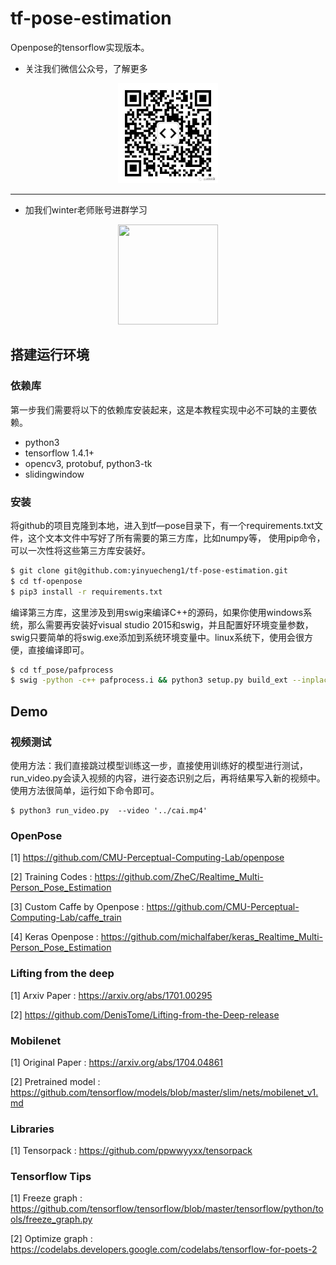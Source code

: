 # tf-pose-estimation

Openpose的tensorflow实现版本。

*  关注我们微信公众号，了解更多
<div align="center">
<img src="https://raw.githubusercontent.com/lidabing/AirView/master/WechatIMG1.jpeg" height="160" width="160" >
</div>

---
*  加我们winter老师账号进群学习
<div align="center">
<img src="https://raw.githubusercontent.com/binaryacademy/tf-pose-estimation/master/winter.jpeg" height="160" width="160" >
</div>

## 搭建运行环境

### 依赖库

第一步我们需要将以下的依赖库安装起来，这是本教程实现中必不可缺的主要依赖。

- python3
- tensorflow 1.4.1+
- opencv3, protobuf, python3-tk
- slidingwindow
### 安装

将github的项目克隆到本地，进入到tf—pose目录下，有一个requirements.txt文件，这个文本文件中写好了所有需要的第三方库，比如numpy等，
使用pip命令，可以一次性将这些第三方库安装好。
```bash
$ git clone git@github.com:yinyuecheng1/tf-pose-estimation.git
$ cd tf-openpose
$ pip3 install -r requirements.txt
```
编译第三方库，这里涉及到用swig来编译C++的源码，如果你使用windows系统，那么需要再安装好visual studio 2015和swig，并且配置好环境变量参数，swig只要简单的将swig.exe添加到系统环境变量中。linux系统下，使用会很方便，直接编译即可。
```bash
$ cd tf_pose/pafprocess
$ swig -python -c++ pafprocess.i && python3 setup.py build_ext --inplace
```

## Demo

### 视频测试

使用方法：我们直接跳过模型训练这一步，直接使用训练好的模型进行测试，run_video.py会读入视频的内容，进行姿态识别之后，再将结果写入新的视频中。
使用方法很简单，运行如下命令即可。

```
$ python3 run_video.py  --video '../cai.mp4'
```




### OpenPose

[1] https://github.com/CMU-Perceptual-Computing-Lab/openpose

[2] Training Codes : https://github.com/ZheC/Realtime_Multi-Person_Pose_Estimation

[3] Custom Caffe by Openpose : https://github.com/CMU-Perceptual-Computing-Lab/caffe_train

[4] Keras Openpose : https://github.com/michalfaber/keras_Realtime_Multi-Person_Pose_Estimation

### Lifting from the deep

[1] Arxiv Paper : https://arxiv.org/abs/1701.00295

[2] https://github.com/DenisTome/Lifting-from-the-Deep-release

### Mobilenet

[1] Original Paper : https://arxiv.org/abs/1704.04861

[2] Pretrained model : https://github.com/tensorflow/models/blob/master/slim/nets/mobilenet_v1.md

### Libraries

[1] Tensorpack : https://github.com/ppwwyyxx/tensorpack

### Tensorflow Tips

[1] Freeze graph : https://github.com/tensorflow/tensorflow/blob/master/tensorflow/python/tools/freeze_graph.py

[2] Optimize graph : https://codelabs.developers.google.com/codelabs/tensorflow-for-poets-2
